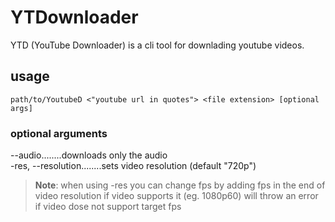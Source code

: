 # YTDownloader
YTD (YouTube Downloader) is a cli tool for downlading youtube videos.

## usage
`path/to/YoutubeD <"youtube url in quotes"> <file extension> [optional args]`

### optional arguments

--audio........downloads only the audio  
-res, --resolution........sets video resolution (default "720p")
> **Note**:
> when using -res you can change fps by adding fps in the end of video resolution if video supports it (eg. 1080p60) will throw an error if video dose not support target fps
